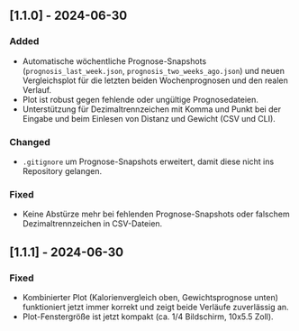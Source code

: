 ## [1.1.0] - 2024-06-30
### Added
- Automatische wöchentliche Prognose-Snapshots (`prognosis_last_week.json`, `prognosis_two_weeks_ago.json`) und neuen Vergleichsplot für die letzten beiden Wochenprognosen und den realen Verlauf.
- Plot ist robust gegen fehlende oder ungültige Prognosedateien.
- Unterstützung für Dezimaltrennzeichen mit Komma und Punkt bei der Eingabe und beim Einlesen von Distanz und Gewicht (CSV und CLI).

### Changed
- `.gitignore` um Prognose-Snapshots erweitert, damit diese nicht ins Repository gelangen.

### Fixed
- Keine Abstürze mehr bei fehlenden Prognose-Snapshots oder falschem Dezimaltrennzeichen in CSV-Dateien.

## [1.1.1] - 2024-06-30
### Fixed
- Kombinierter Plot (Kalorienvergleich oben, Gewichtsprognose unten) funktioniert jetzt immer korrekt und zeigt beide Verläufe zuverlässig an.
- Plot-Fenstergröße ist jetzt kompakt (ca. 1/4 Bildschirm, 10x5.5 Zoll). 